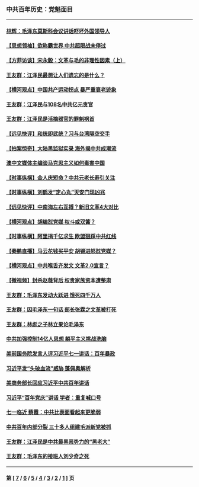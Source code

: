 ### 中共百年历史：党魁面目
---
#### [林辉：毛泽东莫斯科会议讲话吓坏外国领导人](../../pages/nf1176107/n13917931.md?06240430) 
#### [【思想领袖】欲称霸世界 中共超限战未停过](../../pages/nf1176107/n13745142.md?06240430) 
#### [【方菲访谈】宋永毅：文革与毛的非理性因素（上）](../../pages/nf1176107/n13469956.md?06240430) 
#### [王友群：江泽民最想让人们遗忘的是什么？](../../pages/nf1176107/n13408949.md?06240430) 
#### [【横河观点】中国共产运动拐点 暴严重衰老迹象](../../pages/nf1176107/n13388333.md?06240430) 
#### [王友群：江泽民与108名中共亿元贪官](../../pages/nf1176107/n13352358.md?06240430) 
#### [王友群：江泽民是活摘器官的罪魁祸首](../../pages/nf1176107/n13336903.md?06240430) 
#### [【远见快评】和统即武统？习与台湾隔空交手](../../pages/nf1176107/n13297739.md?06240430) 
#### [【拍案惊奇】大陆黑监狱实录 海外揭中共成潮流](../../pages/nf1176107/n13288853.md?06240430) 
#### [澳中文媒体主编谈马克思主义如何毒害中国](../../pages/nf1176107/n13257387.md?06240430) 
#### [【时事纵横】金人庆短命？中共元老长寿引关注](../../pages/nf1176107/n13217934.md?06240430) 
#### [【时事纵横】刘鹤发“定心丸”天安门现凶兆](../../pages/nf1176107/n13215416.md?06240430) 
#### [【远见快评】中南海左右互搏？新旧文革4大对比](../../pages/nf1176107/n13214745.md?06240430) 
#### [【横河观点】胡编怼党媒 权斗或双簧？](../../pages/nf1176107/n13210864.md?06240430) 
#### [【时事纵横】阿里捐千亿求生 欧盟狠踩中共红线](../../pages/nf1176107/n13206431.md?06240430) 
#### [【秦鹏直播】马云花钱买平安 胡锡进怒怼党媒？](../../pages/nf1176107/n13206392.md?06240430) 
#### [【横河观点】中共喉舌齐发文 文革2.0宣言？](../../pages/nf1176107/n13201248.md?06240430) 
#### [【微视频】封杀赵薇背后 权贵家族资本遭整肃](../../pages/nf1176107/n13197798.md?06240430) 
#### [王友群：毛泽东发动大跃进 饿死四千万人](../../pages/nf1176107/n13177158.md?06240430) 
#### [王友群：因毛泽东一句话 部长张霖之文革被打死](../../pages/nf1176107/n13161711.md?06240430) 
#### [王友群：林彪之子林立果论毛泽东](../../pages/nf1176107/n13128622.md?06240430) 
#### [中共加强控制14亿人思想 躺平主义挑战洗脑](../../pages/nf1176107/n13094299.md?06240430) 
#### [美前国务院发言人评习近平七一讲话：百年暴政](../../pages/nf1176107/n13066986.md?06240430) 
#### [习近平发“头破血流”威胁 蓬佩奥解析](../../pages/nf1176107/n13063604.md?06240430) 
#### [美商务部长回应习近平中共百年讲话](../../pages/nf1176107/n13062903.md?06240430) 
#### [习近平“百年党庆”讲话 学者：重复喊口号](../../pages/nf1176107/n13061411.md?06240430) 
#### [七一临近 蔡霞：中共比表面看起来更脆弱](../../pages/nf1176107/n13056418.md?06240430) 
#### [中共百年内部分裂 三十多人组建毛派新党被抓](../../pages/nf1176107/n13044023.md?06240430) 
#### [王友群：江泽民是中共最黑恶势力的“黑老大”](../../pages/nf1176107/n13022180.md?06240430) 
#### [王友群：毛泽东的接班人刘少奇之死](../../pages/nf1176107/n12991772.md?06240430) 

---
#### 第 [ [7](./7.md?06240430) / [6](./6.md?06240430) / [5](./5.md?06240430) / [4](./4.md?06240430) / [3](./3.md?06240430) / [2](./2.md?06240430) / [1](./1.md?06240430) ] 页
